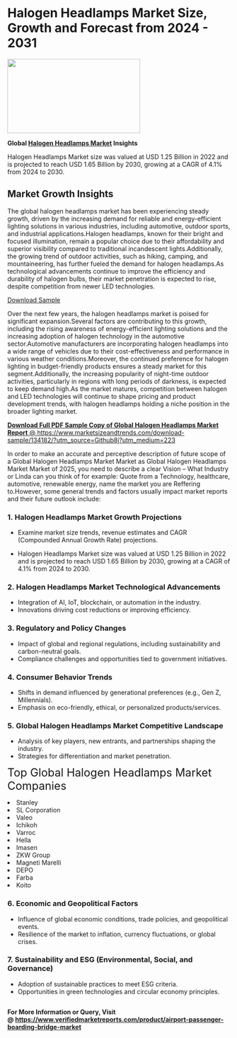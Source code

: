 <H1>Halogen Headlamps Market Size, Growth and Forecast from 2024 - 2031</H1><img class="aligncenter size-medium wp-image-584254" src="https://thirdeyenews.in/wp-content/uploads/2024/09/Global-Market-Research-300x168.jpeg" alt="" width="300" height="168" /><p><strong>Global&nbsp;<a href="https://www.marketsizeandtrends.com/download-sample/134182/?utm_source=Github8j?utm_medium=223">Halogen Headlamps Market</a> Insights</strong></p><p>Halogen Headlamps Market size was valued at USD 1.25 Billion in 2022 and is projected to reach USD 1.65 Billion by 2030, growing at a CAGR of 4.1% from 2024 to 2030.</p><p><h2>Market Growth Insights</h2> <p>The global halogen headlamps market has been experiencing steady growth, driven by the increasing demand for reliable and energy-efficient lighting solutions in various industries, including automotive, outdoor sports, and industrial applications.Halogen headlamps, known for their bright and focused illumination, remain a popular choice due to their affordability and superior visibility compared to traditional incandescent lights.Additionally, the growing trend of outdoor activities, such as hiking, camping, and mountaineering, has further fueled the demand for halogen headlamps.As technological advancements continue to improve the efficiency and durability of halogen bulbs, their market penetration is expected to rise, despite competition from newer LED technologies.</p> <p><a href="#">Download Sample</a></p> <p>Over the next few years, the halogen headlamps market is poised for significant expansion.Several factors are contributing to this growth, including the rising awareness of energy-efficient lighting solutions and the increasing adoption of halogen technology in the automotive sector.Automotive manufacturers are incorporating halogen headlamps into a wide range of vehicles due to their cost-effectiveness and performance in various weather conditions.Moreover, the continued preference for halogen lighting in budget-friendly products ensures a steady market for this segment.Additionally, the increasing popularity of night-time outdoor activities, particularly in regions with long periods of darkness, is expected to keep demand high.As the market matures, competition between halogen and LED technologies will continue to shape pricing and product development trends, with halogen headlamps holding a niche position in the broader lighting market.</p> <p><a href="#"></p><p><span class=""><strong>Download Full PDF Sample Copy of Global Halogen Headlamps Market Report</strong> @ <a href="https://www.marketsizeandtrends.com/download-sample/134182/?utm_source=Github8j?utm_medium=223" target="_blank">https://www.marketsizeandtrends.com/download-sample/134182/?utm_source=Github8j?utm_medium=223</a></span></p><p>In order to make an accurate and perceptive description of future scope of a Global&nbsp;Halogen Headlamps Market Market as Global&nbsp;Halogen Headlamps Market Market of 2025, you need to describe a clear Vision &ndash; What Industry or Linda can you think of for example: Quote from a Technology, healthcare, automotive, renewable energy, name the market you are Reffering to.However, some general trends and factors usually impact market reports and their future outlook include:</p><h3>1.&nbsp;<strong>Halogen Headlamps Market Growth Projections</strong></h3><ul><li>Examine market size trends, revenue estimates and CAGR (Compounded Annual Growth Rate) projections.</li><li><p>Halogen Headlamps Market size was valued at USD 1.25 Billion in 2022 and is projected to reach USD 1.65 Billion by 2030, growing at a CAGR of 4.1% from 2024 to 2030.</p></li></ul><h3>2.&nbsp;<strong>Halogen Headlamps Market Technological Advancements</strong></h3><ul><li>Integration of AI, IoT, blockchain, or automation in the industry.</li><li>Innovations driving cost reductions or improving efficiency.</li></ul><h3>3.&nbsp;<strong>Regulatory and Policy Changes</strong></h3><ul><li>Impact of global and regional regulations, including sustainability and carbon-neutral goals.</li><li>Compliance challenges and opportunities tied to government initiatives.</li></ul><h3>4.&nbsp;<strong>Consumer Behavior Trends</strong></h3><ul><li>Shifts in demand influenced by generational preferences (e.g., Gen Z, Millennials).</li><li>Emphasis on eco-friendly, ethical, or personalized products/services.</li></ul><h3>5.&nbsp;<strong>Global Halogen Headlamps Market Competitive Landscape</strong></h3><ul><li>Analysis of key players, new entrants, and partnerships shaping the industry.</li><li>Strategies for differentiation and market penetration.</li></ul><p data-pm-slice="1 1 []"><span style="color: inherit; font-family: inherit; font-size: 25px;">Top Global Halogen Headlamps Market Companies</span></p><div class="" data-test-id=""><p><li>Stanley</li><li> SL Corporation</li><li> Valeo</li><li> Ichikoh</li><li> Varroc</li><li> Hella</li><li> Imasen</li><li> ZKW Group</li><li> Magneti Marelli</li><li> DEPO</li><li> Farba</li><li> Koito</li></p></div><h3>6.&nbsp;<strong>Economic and Geopolitical Factors</strong></h3><ul><li>Influence of global economic conditions, trade policies, and geopolitical events.</li><li>Resilience of the market to inflation, currency fluctuations, or global crises.</li></ul><h3>7.&nbsp;<strong>Sustainability and ESG (Environmental, Social, and Governance)</strong></h3><ul><li>Adoption of sustainable practices to meet ESG criteria.</li><li>Opportunities in green technologies and circular economy principles.</li></ul><h2><strong style="font-size: 14px;">For More Information or Query, Visit @&nbsp;</strong><a style="background-color: #ffffff; font-size: 14px;" href="https://www.marketsizeandtrends.com/report/halogen-headlamps-market/" target="_blank">https://www.verifiedmarketreports.com/product/airport-passenger-boarding-bridge-market</a></h2>